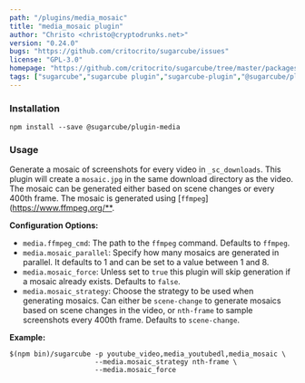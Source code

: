 ```yaml
---
path: "/plugins/media_mosaic"
title: "media_mosaic plugin"
author: "Christo <christo@cryptodrunks.net>"
version: "0.24.0"
bugs: "https://github.com/critocrito/sugarcube/issues"
license: "GPL-3.0"
homepage: "https://github.com/critocrito/sugarcube/tree/master/packages/plugin-media#readme"
tags: ["sugarcube","sugarcube plugin","sugarcube-plugin","@sugarcube/plugin","data","transformation","exif","images","media"]
---
```


### Installation
    npm install --save @sugarcube/plugin-media


### Usage
Generate a mosaic of screenshots for every video in `_sc_downloads`. This plugin will create a `mosaic.jpg` in the same download directory as the video. The mosaic can be generated either based on scene changes or every 400th frame. The mosaic is generated using [`ffmpeg`]\(<https://www.ffmpeg.org/**>.

**Configuration Options:**

-   `media.ffmpeg_cmd`: The path to the `ffmpeg` command. Defaults to `ffmpeg`.
-   `media.mosaic_parallel`: Specify how many mosaics are generated in parallel. It defaults to 1 and can be set to a value between 1 and 8.
-   `media.mosaic_force`: Unless set to `true` this plugin will skip generation if a mosaic already exists. Defaults to `false`.
-   `media.mosaic_strategy`: Choose the strategy to be used when generating mosaics. Can either be `scene-change` to generate mosaics based on scene changes in the video, or `nth-frame` to sample screenshots every 400th frame. Defaults to `scene-change`.

**Example:**

    $(npm bin)/sugarcube -p youtube_video,media_youtubedl,media_mosaic \
                         --media.mosaic_strategy nth-frame \
                         --media.mosaic_force
